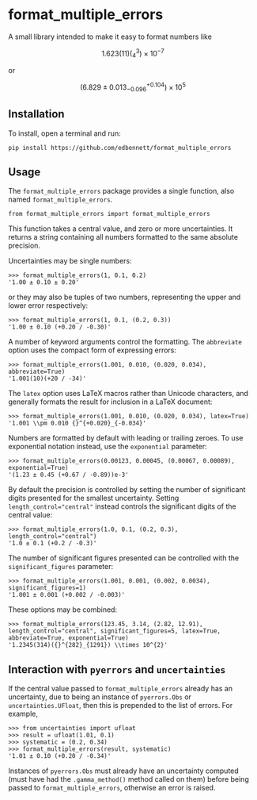# format_multiple_errors

A small library intended to make it easy to format numbers like

$$1.623(11)({}^{3}_{4})\times 10^{-7}$$

or

$$(6.829 \pm 0.013 {}^{+0.104}_{-0.096})\times10^{5}$$


## Installation

To install, open a terminal and run:

    pip install https://github.com/edbennett/format_multiple_errors


## Usage

The `format_multiple_errors` package provides a single function,
also named `format_multiple_errors`.

    from format_multiple_errors import format_multiple_errors

This function takes a central value,
and zero or more uncertainties.
It returns a string containing all numbers formatted to the same absolute precision.

Uncertainties may be single numbers:

    >>> format_multiple_errors(1, 0.1, 0.2)
    '1.00 ± 0.10 ± 0.20'

or they may also be tuples of two numbers,
representing the upper and lower error respectively:

    >>> format_multiple_errors(1, 0.1, (0.2, 0.3))
    '1.00 ± 0.10 (+0.20 / -0.30)'

A number of keyword arguments control the formatting.
The `abbreviate` option uses the compact form of expressing errors:

    >>> format_multiple_errors(1.001, 0.010, (0.020, 0.034), abbreviate=True)
    '1.001(10)(+20 / -34)'

The `latex` option uses LaTeX macros rather than Unicode characters,
and generally formats the result for inclusion in a LaTeX document:

    >>> format_multiple_errors(1.001, 0.010, (0.020, 0.034), latex=True)
    '1.001 \\pm 0.010 {}^{+0.020}_{-0.034}'

Numbers are formatted by default with leading or trailing zeroes.
To use exponential notation instead,
use the `exponential` parameter:

    >>> format_multiple_errors(0.00123, 0.00045, (0.00067, 0.00089), exponential=True)
    '(1.23 ± 0.45 (+0.67 / -0.89))e-3'

By default the precision is controlled
by setting the number of significant digits presented for the smallest uncertainty.
Setting `length_control="central"` instead controls the significant digits of the central value:

    >>> format_multiple_errors(1.0, 0.1, (0.2, 0.3), length_control="central")
    '1.0 ± 0.1 (+0.2 / -0.3)'

The number of significant figures presented can be controlled with the `significant_figures` parameter:

    >>> format_multiple_errors(1.001, 0.001, (0.002, 0.0034), significant_figures=1)
    '1.001 ± 0.001 (+0.002 / -0.003)'

These options may be combined:

    >>> format_multiple_errors(123.45, 3.14, (2.82, 12.91), length_control="central", significant_figures=5, latex=True, abbreviate=True, exponential=True)
    '1.2345(314)({}^{282}_{1291}) \\times 10^{2}'


## Interaction with `pyerrors` and `uncertainties`

If the central value passed to `format_multiple_errors` already has an uncertainty,
due to being an instance of `pyerrors.Obs` or `uncertainties.UFloat`,
then this is prepended to the list of errors.
For example,

    >>> from uncertainties import ufloat
    >>> result = ufloat(1.01, 0.1)
    >>> systematic = (0.2, 0.34)
    >>> format_multiple_errors(result, systematic)
    '1.01 ± 0.10 (+0.20 / -0.34)'

Instances of `pyerrors.Obs` must already have an uncertainty computed
(must have had the `.gamma_method()` method called on them)
before being passed to `format_multiple_errors`,
otherwise an error is raised.
